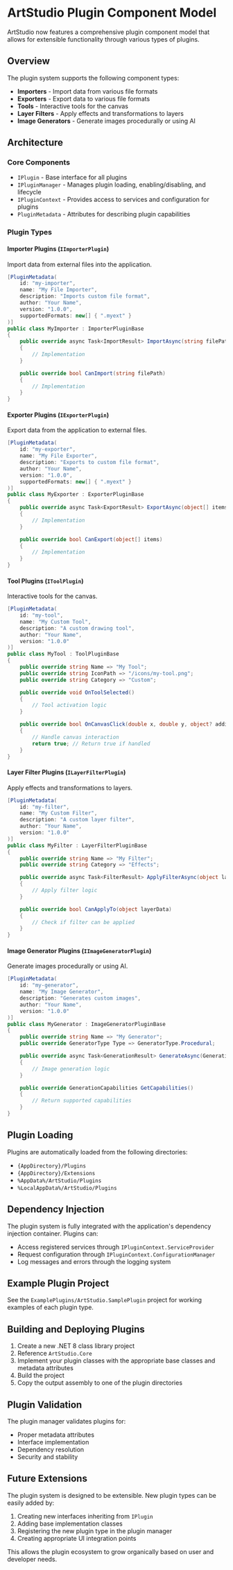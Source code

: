 # ArtStudio Plugin Component Model

ArtStudio now features a comprehensive plugin component model that allows for extensible functionality through various types of plugins.

## Overview

The plugin system supports the following component types:

- **Importers** - Import data from various file formats
- **Exporters** - Export data to various file formats
- **Tools** - Interactive tools for the canvas
- **Layer Filters** - Apply effects and transformations to layers
- **Image Generators** - Generate images procedurally or using AI

## Architecture

### Core Components

- `IPlugin` - Base interface for all plugins
- `IPluginManager` - Manages plugin loading, enabling/disabling, and lifecycle
- `IPluginContext` - Provides access to services and configuration for plugins
- `PluginMetadata` - Attributes for describing plugin capabilities

### Plugin Types

#### Importer Plugins (`IImporterPlugin`)

Import data from external files into the application.

```csharp
[PluginMetadata(
    id: "my-importer",
    name: "My File Importer",
    description: "Imports custom file format",
    author: "Your Name",
    version: "1.0.0",
    supportedFormats: new[] { ".myext" }
)]
public class MyImporter : ImporterPluginBase
{
    public override async Task<ImportResult> ImportAsync(string filePath, ImportOptions options)
    {
        // Implementation
    }

    public override bool CanImport(string filePath)
    {
        // Implementation
    }
}
```

#### Exporter Plugins (`IExporterPlugin`)

Export data from the application to external files.

```csharp
[PluginMetadata(
    id: "my-exporter",
    name: "My File Exporter",
    description: "Exports to custom file format",
    author: "Your Name",
    version: "1.0.0",
    supportedFormats: new[] { ".myext" }
)]
public class MyExporter : ExporterPluginBase
{
    public override async Task<ExportResult> ExportAsync(object[] items, string outputPath, ExportOptions options)
    {
        // Implementation
    }

    public override bool CanExport(object[] items)
    {
        // Implementation
    }
}
```

#### Tool Plugins (`IToolPlugin`)

Interactive tools for the canvas.

```csharp
[PluginMetadata(
    id: "my-tool",
    name: "My Custom Tool",
    description: "A custom drawing tool",
    author: "Your Name",
    version: "1.0.0"
)]
public class MyTool : ToolPluginBase
{
    public override string Name => "My Tool";
    public override string IconPath => "/icons/my-tool.png";
    public override string Category => "Custom";

    public override void OnToolSelected()
    {
        // Tool activation logic
    }

    public override bool OnCanvasClick(double x, double y, object? additionalData = null)
    {
        // Handle canvas interaction
        return true; // Return true if handled
    }
}
```

#### Layer Filter Plugins (`ILayerFilterPlugin`)

Apply effects and transformations to layers.

```csharp
[PluginMetadata(
    id: "my-filter",
    name: "My Custom Filter",
    description: "A custom layer filter",
    author: "Your Name",
    version: "1.0.0"
)]
public class MyFilter : LayerFilterPluginBase
{
    public override string Name => "My Filter";
    public override string Category => "Effects";

    public override async Task<FilterResult> ApplyFilterAsync(object layerData, FilterOptions options)
    {
        // Apply filter logic
    }

    public override bool CanApplyTo(object layerData)
    {
        // Check if filter can be applied
    }
}
```

#### Image Generator Plugins (`IImageGeneratorPlugin`)

Generate images procedurally or using AI.

```csharp
[PluginMetadata(
    id: "my-generator",
    name: "My Image Generator",
    description: "Generates custom images",
    author: "Your Name",
    version: "1.0.0"
)]
public class MyGenerator : ImageGeneratorPluginBase
{
    public override string Name => "My Generator";
    public override GeneratorType Type => GeneratorType.Procedural;

    public override async Task<GenerationResult> GenerateAsync(GenerationRequest request)
    {
        // Image generation logic
    }

    public override GenerationCapabilities GetCapabilities()
    {
        // Return supported capabilities
    }
}
```

## Plugin Loading

Plugins are automatically loaded from the following directories:

- `{AppDirectory}/Plugins`
- `{AppDirectory}/Extensions`
- `%AppData%/ArtStudio/Plugins`
- `%LocalAppData%/ArtStudio/Plugins`

## Dependency Injection

The plugin system is fully integrated with the application's dependency injection container. Plugins can:

- Access registered services through `IPluginContext.ServiceProvider`
- Request configuration through `IPluginContext.ConfigurationManager`
- Log messages and errors through the logging system

## Example Plugin Project

See the `ExamplePlugins/ArtStudio.SamplePlugin` project for working examples of each plugin type.

## Building and Deploying Plugins

1. Create a new .NET 8 class library project
2. Reference `ArtStudio.Core`
3. Implement your plugin classes with the appropriate base classes and metadata attributes
4. Build the project
5. Copy the output assembly to one of the plugin directories

## Plugin Validation

The plugin manager validates plugins for:

- Proper metadata attributes
- Interface implementation
- Dependency resolution
- Security and stability

## Future Extensions

The plugin system is designed to be extensible. New plugin types can be easily added by:

1. Creating new interfaces inheriting from `IPlugin`
2. Adding base implementation classes
3. Registering the new plugin type in the plugin manager
4. Creating appropriate UI integration points

This allows the plugin ecosystem to grow organically based on user and developer needs.
